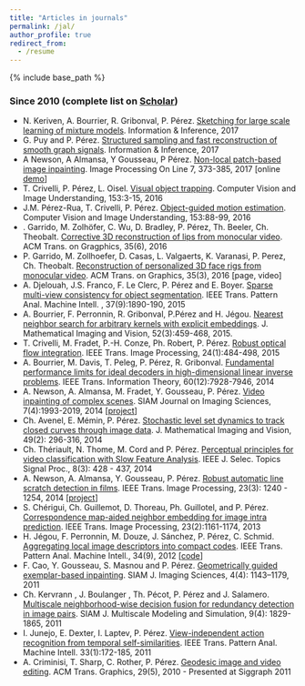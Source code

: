 ```yaml
---
title: "Articles in journals"
permalink: /jal/
author_profile: true
redirect_from:
  - /resume
---
```


{% include base_path %}

### Since 2010 (complete list on [Scholar](https://scholar.google.fr/citations?user=8Cph5uQAAAAJ&hl=en))

* N. Keriven, A. Bourrier, R. Gribonval, P. Pérez. [Sketching for large scale learning of mixture models](https://arxiv.org/abs/1606.02838). Information & Inference, 2017
* G. Puy and P. Pérez. [Structured sampling and fast reconstruction of smooth graph signals](https://arxiv.org/abs/1705.02202). Information & Inference, 2017
* A Newson, A Almansa, Y Gousseau, P Pérez. [Non-local patch-based image inpainting](http://www.ipol.im/pub/art/2017/189/?utm_source=doi). Image Processing On Line 7, 373-385, 2017 [online [demo](http://ipolcore.ipol.im/demo/clientAppOld/demo.html?id=189)]
* T. Crivelli, P. Pérez, L. Oisel. [Visual object trapping](http://www.sciencedirect.com/science/article/pii/S1077314216301059). Computer Vision and Image Understanding, 153:3-15, 2016
* J.M. Pérez-Rua, T. Crivelli, P. Pérez. [Object-guided motion estimation](http://www.sciencedirect.com/science/article/pii/S1077314216300546). Computer Vision and Image Understanding, 153:88-99, 2016
* . Garrido, M. Zolhöfer, C. Wu, D. Bradley, P. Pérez, Th. Beeler, Ch. Theobalt. [Corrective 3D reconstruction of lips from monocular video](http://gvv.mpi-inf.mpg.de/files/SA2016/MonLipReconstruction-Low.pdf). ACM Trans. on Gragphics, 35(6), 2016
* P. Garrido, M. Zollhoefer, D. Casas, L. Valgaerts, K. Varanasi, P. Perez, Ch. Theobalt. [Reconstruction of personalized 3D face rigs from monocular video](http://people.mpi-inf.mpg.de/~mzollhoef/Papers/SG2016_PF/paper.pdf). ACM Trans. on Graphics, 35(3), 2016 [page, video]
* A. Djelouah, J.S. Franco, F. Le Clerc, P. Pérez and E. Boyer. [Sparse multi-view consistency for object segmentation](http://ieeexplore.ieee.org/xpl/articleDetails.jsp?arnumber=6996026). IEEE Trans. Pattern Anal. Machine Intell. , 37(9):1890-190, 2015
* A. Bourrier, F. Perronnin, R. Gribonval, P.Pérez and H. Jégou. [Nearest neighbor search for arbitrary kernels with explicit embeddings](http://hal.inria.fr/hal-00722635/en). J. Mathematical Imaging and Vision, 52(3):459-468, 2015.
* T. Crivelli, M. Fradet, P.-H. Conze, Ph. Robert, P. Pérez. [Robust optical flow integration](http://ieeexplore.ieee.org/xpl/articleDetails.jsp?tp=&arnumber=6850051&queryText%3DRobust+optical+flow+integration). IEEE Trans. Image Processing, 24(1):484-498, 2015
* A. Bourrier, M. Davis, T. Peleg, P. Pérez, R. Gribonval. [Fundamental performance limits for ideal decoders in high-dimensional linear inverse problems](http://arxiv.org/abs/1311.6239). IEEE Trans. Information Theory, 60(12):7928-7946, 2014
* A. Newson, A. Almansa, M. Fradet, Y. Gousseau, P. Pérez. [Video inpainting of complex scenes](http://perso.telecom-paristech.fr/~gousseau/video_inpainting/Video_inpainting_complex_scenes.pdf). SIAM Journal on Imaging Sciences, 7(4):1993-2019, 2014 [[project](http://perso.telecom-paristech.fr/~gousseau/video_inpainting/)]
* Ch. Avenel, E. Mémin, P. Pérez. [Stochastic level set dynamics to track closed curves through image data](http://hal.upmc.fr/docs/00/85/44/20/PDF/JMIV-Avenel-revised-3.pdf). J. Mathematical Imaging and Vision, 49(2): 296-316, 2014
* Ch. Thériault, N. Thome, M. Cord and P. Pérez. [Perceptual principles for video classification with Slow Feature Analysis](http://webia.lip6.fr/~thomen/papers/Theriault-STSP-2014.pdf). IEEE J. Selec. Topics Signal Proc., 8(3): 428 - 437, 2014
* A. Newson, A. Almansa, Y. Gousseau, P. Pérez. [Robust automatic line scratch detection in films](http://hal.archives-ouvertes.fr/docs/00/92/70/07/PDF/Scratch_detection_journal_revised.pdf). IEEE Trans. Image Processing, 23(3): 1240 - 1254, 2014 [[project](https://perso.telecom-paristech.fr/gousseau/scratch_detection/)]
* S. Chérigui, Ch. Guillemot, D. Thoreau, Ph. Guillotel, and P. Pérez. [Correspondence map-aided neighbor embedding for image intra prediction](http://ieeexplore.ieee.org/xpl/articleDetails.jsp?arnumber=6355678). IEEE Trans. Image Processing, 23(2):1161-1174, 2013
* H. Jégou, F. Perronnin, M. Douze, J. Sánchez, P. Pérez, C. Schmid. [Aggregating local image descriptors into compact codes](http://hal.inria.fr/docs/00/63/30/13/PDF/jegou_aggregate.pdf). IEEE Trans. Pattern Anal. Machine Intell., 34(9), 2012 [[code](http://lear.inrialpes.fr/src/inria_fisher/)]
* F. Cao, Y. Gousseau, S. Masnou and P. Pérez. [Geometrically guided exemplar-based inpainting](http://perso.telecom-paristech.fr/~gousseau/inpaintingSIAM.pdf). SIAM J. Imaging Sciences, 4(4): 1143–1179, 2011
* Ch. Kervrann , J. Boulanger , Th. Pécot, P. Pérez and J. Salamero. [Multiscale neighborhood-wise decision fusion for redundancy detection in image pairs](http://hal.inria.fr/docs/00/77/18/95/PDF/SIAM_MMS_2012.pdf). SIAM J. Multiscale Modeling and Simulation, 9(4): 1829-1865, 2011
* I. Junejo, E. Dexter, I. Laptev, P. Pérez. [View-independent action recognition from temporal self-similarities](http://www.irisa.fr/vista/Papers/2010_pami_junejo.pdf). IEEE Trans. Pattern Anal. Machine Intell. 33(1):172-185, 2011
* A. Criminisi, T. Sharp, C. Rother, P. Pérez. [Geodesic image and video editing](http://research.microsoft.com/apps/pubs/default.aspx?id=81528). ACM Trans. Graphics, 29(5), 2010 - Presented at Siggraph 2011

